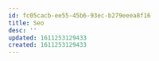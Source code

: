 ```yaml
---
id: fc05cacb-ee55-45b6-93ec-b279eeea8f16
title: Seo
desc: ''
updated: 1611253129433
created: 1611253129433
---
```


